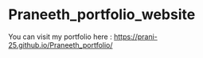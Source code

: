 # Praneeth_portfolio_website

You can visit my portfolio  here : https://prani-25.github.io/Praneeth_portfolio/
